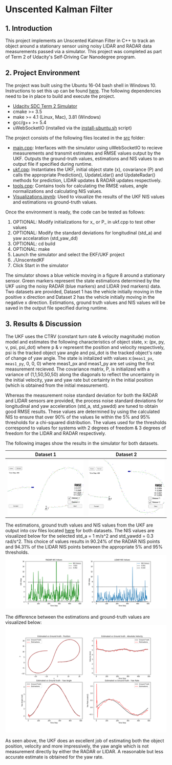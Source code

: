 # Unscented Kalman Filter 

## 1. Introduction
This project implements an Unscented Kalman Filter in C++ to track an object around a stationary sensor using noisy LIDAR and RADAR data measurements passed via a simulator. This project was completed as part of Term 2 of Udacity's Self-Driving Car Nanodegree program.

## 2. Project Environment
The project was built using the Ubuntu 16-04 bash shell in Windows 10. Instructions to set this up can be found [here](https://www.howtogeek.com/249966/how-to-install-and-use-the-linux-bash-shell-on-windows-10/). The following dependencies need to be in place to build and execute the project.

* [Udacity SDC Term 2 Simulator](https://github.com/udacity/self-driving-car-sim/releases)
* cmake >= 3.5
* make >= 4.1 (Linux, Mac), 3.81 (Windows)
* gcc/g++ >= 5.4
* uWebSocketIO (installed via the [install-ubuntu.sh](https://github.com/shazraz/Extended-Kalman-Filter/blob/master/install-ubuntu.sh) script) 

The project consists of the following files located in the [src](https://github.com/shazraz/Unscented-Kalman-Filter/tree/master/src) folder:

* [main.cpp](https://github.com/shazraz/Unscented-Kalman-Filter/blob/master/src/main.cpp): Interfaces with the simulator using uWebSocketIO to recieve measurements and transmit estimates and RMSE values output by the UKF. Outputs the ground-truth values,  estimations and NIS values to an output file if specified during runtime.
* [ukf.cpp](https://github.com/shazraz/Unscented-Kalman-Filter/blob/master/src/ukf.cpp): Instantiates the UKF, initial object state (x), covariance (P) and calls the appropriate Prediction(), UpdateLidar() and UpdateRadar() methods for prediction, LIDAR updates & RADAR updates respectively.
* [tools.cpp](https://github.com/shazraz/Unscented-Kalman-Filter/blob/master/src/tools.cpp): Contains tools for calculating the RMSE values, angle normalizations and calculating NIS values.
* [Visualizations.ipynb](https://github.com/shazraz/Unscented-Kalman-Filter/blob/master/Visualizations.ipynb): Used to visualize the results of the UKF NIS values and estimations vs ground-truth values.

Once the environment is ready, the code can be tested as follows:

1. OPTIONAL: Modify initializations for x_ or P_ in ukf.cpp to test other values
2. OPTIONAL: Modify the standard deviations for longitudinal (std_a) and yaw accelaration (std_yaw_dd)
3. OPTIONAL: cd build
4. OPTIONAL: make
5. Launch the simulator and select the EKF/UKF project
6. ./UnscentedKF <optional output file>
7. Click Start in the simulator

The simulator shows a blue vehicle moving in a figure 8 around a stationary sensor. Green markers represent the state estimations determined by the UKF using the noisy RADAR (blue markers) and LIDAR (red markers) data. Two datasets are provided, Dataset 1 has the vehicle initially moving in the positive x direction and Dataset 2 has the vehicle initially moving in the negative x direction. Estimations, ground truth values and NIS values will be saved in the output file specified during runtime.

## 3. Results & Discussion
The UKF uses the CTRV (constant turn rate & velocity magnitude) motion model and estimates the following characteristics of object state, x: (px, py, v, psi, psi_dot) where p & v represent the position and velocity respectively, psi is the tracked object yaw angle and psi_dot is the tracked object's rate of change of yaw angle. The state is initalized with values x:(```meas1_px```, ```meas1_py```, 0, 0, 0) where meas1_px and meas1_py are set using the first measurement recieved. The covariance matrix, P, is initialized with a variance of (1,1,50,50,50) along the diagonals to reflect the uncertainty in the initial velocity, yaw and yaw rate but certainty in the initial position (which is obtained from the initial measurement).

Whereas the measurement noise standard deviation for both the RADAR and LIDAR sensors are provided, the process noise standard deviations for longitudinal and yaw acceleration (std_a, std_yawdd) are tuned to obtain good RMSE results. These values are determined by using the calculated NIS to ensure that over 90% of the values lie within the 5% and 95% thresholds for a chi-squared distribution. The values used for the thresholds correspond to values for systems with 2 degrees of freedom & 3 degrees of freedom for the LIDAR and RADAR respectively.

The following images show the results in the simulator for both datasets.

Dataset 1             |  Dataset 2 
:-------------------------:|:-------------------------:
<img src="./graphics/dataset1.png" width="500">  |   <img src="./graphics/dataset2.png" width="500"> 

The estimations, ground truth values and NIS values from the UKF are output into csv files located [here](https://github.com/shazraz/Unscented-Kalman-Filter/tree/master/output) for both datasets. The NIS values are visualized below for the selected std_a = 1 m/s^2 and std_yawdd = 0.3 rad/s^2. This choice of values results in 90.24% of the RADAR NIS points and 94.31% of the LIDAR NIS points between the appropriate 5% and 95% thresholds.
<img src="./graphics/NIS.png">

The difference between the estimations and ground-truth values are visualized below:
<img src="./graphics/comparison.png">

As seen above, the UKF does an excellent job of estimating both the object position, velocity and more impressively, the yaw angle which is not measurement directly by either the RADAR or LIDAR. A reasonable but less accurate estimate is obtained for the yaw rate.
